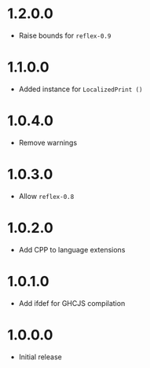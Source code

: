 # 1.2.0.0

* Raise bounds for `reflex-0.9`

# 1.1.0.0

* Added instance for `LocalizedPrint ()`

# 1.0.4.0

* Remove warnings

# 1.0.3.0

* Allow `reflex-0.8`

# 1.0.2.0

* Add CPP to language extensions

# 1.0.1.0

* Add ifdef for GHCJS compilation

# 1.0.0.0

* Initial release
